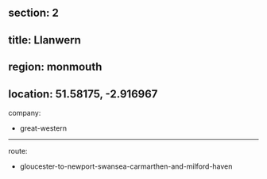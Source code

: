 section: 2
----
title: Llanwern
----
region: monmouth
----
location: 51.58175, -2.916967
----
company:
- great-western
----
route:
- gloucester-to-newport-swansea-carmarthen-and-milford-haven
